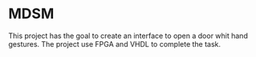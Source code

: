 # MDSM

This project has the goal to create an interface to open a door whit hand gestures. 
The project use FPGA and VHDL to complete the task.
